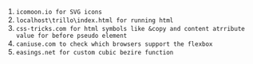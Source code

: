 1. ```icomoon.io for SVG icons```
2. ```localhost\trillo\index.html for running html```
3. ```css-tricks.com for html symbols like &copy and content atrribute value for before pseudo element```
4. ```caniuse.com to check which browsers support the flexbox```
5. ```easings.net for custom cubic bezire function```